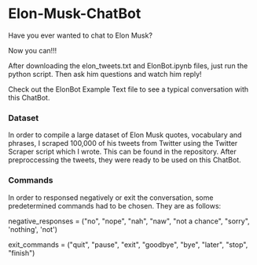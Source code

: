 # Elon-Musk-ChatBot
Have you ever wanted to chat to Elon Musk?

Now you can!!!

After downloading the elon_tweets.txt and ElonBot.ipynb files, just run the python script. Then ask him questions and watch him reply!

Check out the ElonBot Example Text file to see a typical conversation with this ChatBot.


### Dataset

In order to compile a large dataset of Elon Musk quotes, vocabulary and phrases, I scraped 100,000 of his tweets from Twitter using the Twitter Scraper script which I wrote. This can be found in the repository. After preproccessing the tweets, they were ready to be used on this ChatBot.


### Commands

In order to responsed negatively or exit the conversation, some predetermined commands had to be chosen. They are as follows:

negative_responses = ("no", "nope", "nah", "naw", "not a chance", "sorry", 'nothing', 'not')

exit_commands = ("quit", "pause", "exit", "goodbye", "bye", "later", "stop", "finish")


